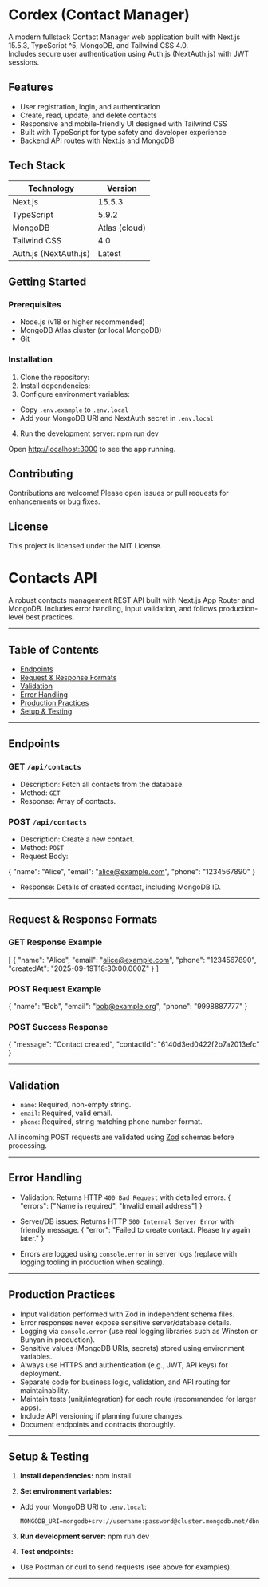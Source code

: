 # Cordex (Contact Manager)

A modern fullstack Contact Manager web application built with Next.js 15.5.3, TypeScript ^5, MongoDB, and Tailwind CSS 4.0.  
Includes secure user authentication using Auth.js (NextAuth.js) with JWT sessions.

## Features

- User registration, login, and authentication
- Create, read, update, and delete contacts
- Responsive and mobile-friendly UI designed with Tailwind CSS
- Built with TypeScript for type safety and developer experience
- Backend API routes with Next.js and MongoDB

## Tech Stack

| Technology       | Version         |
| ---------------- | --------------- |
| Next.js          | 15.5.3          |
| TypeScript       | 5.9.2           |
| MongoDB          | Atlas (cloud)   |
| Tailwind CSS     | 4.0             |
| Auth.js (NextAuth.js) | Latest          |

## Getting Started

### Prerequisites

- Node.js (v18 or higher recommended)
- MongoDB Atlas cluster (or local MongoDB)
- Git

### Installation

1. Clone the repository:
2. Install dependencies:
3. Configure environment variables:

- Copy `.env.example` to `.env.local`
- Add your MongoDB URI and NextAuth secret in `.env.local`

4. Run the development server: npm run dev

Open [http://localhost:3000](http://localhost:3000) to see the app running.

## Contributing

Contributions are welcome! Please open issues or pull requests for enhancements or bug fixes.

## License

This project is licensed under the MIT License.

# Contacts API

A robust contacts management REST API built with Next.js App Router and MongoDB. Includes error handling, input validation, and follows production-level best practices.

---

## Table of Contents

- [Endpoints](#endpoints)
- [Request & Response Formats](#request--response-formats)
- [Validation](#validation)
- [Error Handling](#error-handling)
- [Production Practices](#production-practices)
- [Setup & Testing](#setup--testing)

---

## Endpoints

### GET `/api/contacts`
- Description: Fetch all contacts from the database.
- Method: `GET`
- Response: Array of contacts.

### POST `/api/contacts`
- Description: Create a new contact.
- Method: `POST`
- Request Body:


{
"name": "Alice",
"email": "alice@example.com",
"phone": "1234567890"
}

- Response: Details of created contact, including MongoDB ID.

---

## Request & Response Formats

### GET Response Example
[
{
"name": "Alice",
"email": "alice@example.com",
"phone": "1234567890",
"createdAt": "2025-09-19T18:30:00.000Z"
}
]

### POST Request Example

{
"name": "Bob",
"email": "bob@example.org",
"phone": "9998887777"
}


### POST Success Response
{
"message": "Contact created",
"contactId": "6140d3ed0422f2b7a2013efc"
}

---

## Validation

- `name`: Required, non-empty string.
- `email`: Required, valid email.
- `phone`: Required, string matching phone number format.

All incoming POST requests are validated using [Zod](https://zod.dev) schemas before processing.

---

## Error Handling

- Validation: Returns HTTP `400 Bad Request` with detailed errors.
{
"errors": ["Name is required", "Invalid email address"]
}

- Server/DB issues: Returns HTTP `500 Internal Server Error` with friendly message.
{
"error": "Failed to create contact. Please try again later."
}
- Errors are logged using `console.error` in server logs (replace with logging tooling in production when scaling).

---

## Production Practices

- Input validation performed with Zod in independent schema files.
- Error responses never expose sensitive server/database details.
- Logging via `console.error` (use real logging libraries such as Winston or Bunyan in production).
- Sensitive values (MongoDB URIs, secrets) stored using environment variables.
- Always use HTTPS and authentication (e.g., JWT, API keys) for deployment.
- Separate code for business logic, validation, and API routing for maintainability.
- Maintain tests (unit/integration) for each route (recommended for larger apps).
- Include API versioning if planning future changes.
- Document endpoints and contracts thoroughly.

---

## Setup & Testing

1. **Install dependencies:**
npm install

2. **Set environment variables:**
- Add your MongoDB URI to `.env.local`:
  ```
  MONGODB_URI=mongodb+srv://username:password@cluster.mongodb.net/dbname
  ```

3. **Run development server:**
npm run dev

4. **Test endpoints:**
- Use Postman or curl to send requests (see above for examples).

---